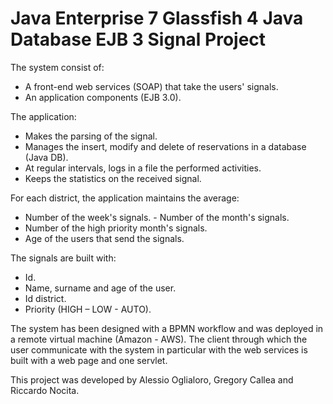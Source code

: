 Java Enterprise 7 Glassfish 4 Java Database EJB 3 Signal Project
================================================================

The system consist of: 
- A front-end web services (SOAP) that take the users' signals. 
- An application components (EJB 3.0). 

The application: 
-	Makes the parsing of the signal. 
- Manages the insert, modify and delete of reservations in a database (Java DB). 
- At regular intervals, logs in a file the performed activities. 
- Keeps the statistics on the received signal. 

For each district, the application maintains the average: 
- Number of the week's signals. - Number of the month's signals. 
- Number of the high priority month's signals. 
- Age of the users that send the signals. 

The signals are built with: 
- Id. 
- Name, surname and age of the user. 
- Id district. 
- Priority (HIGH – LOW - AUTO). 
 
The system has been designed with a BPMN workflow and was deployed in a remote virtual machine (Amazon - AWS). 
The client through which the user communicate with the system in particular with the web services is built with a web page and one servlet.

This project was developed by Alessio Oglialoro, Gregory Callea and Riccardo Nocita.
